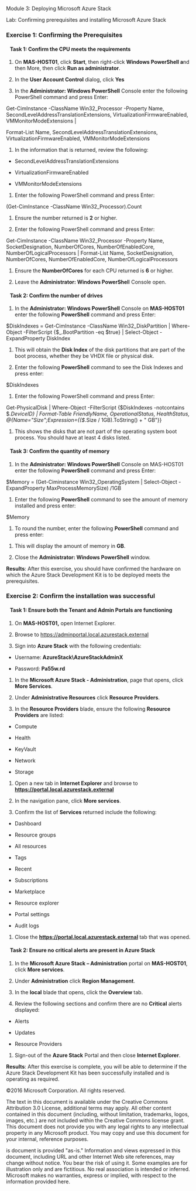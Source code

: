 Module 3: Deploying Microsoft Azure Stack

Lab: Confirming prerequisites and installing Microsoft Azure Stack

### Exercise 1: Confirming the Prerequisites

####   Task 1: Confirm the CPU meets the requirements

1.  On **MAS-HOST01**, click **Start**, then right-click **Windows PowerShell
    a**nd then More, then click **Run as administrator**.

2.  In the **User Account Control** dialog, click **Yes**

3.  In the **Administrator: Windows PowerShell** Console enter the following
    PowerShell command and press Enter:

Get-CimInstance -ClassName Win32_Processor -Property Name,
SecondLevelAddressTranslationExtensions, VirtualizationFirmwareEnabled,
VMMonitorModeExtensions \|

Format-List Name, SecondLevelAddressTranslationExtensions,
VirtualizationFirmwareEnabled, VMMonitorModeExtensions

1.  In the information that is returned, review the following:

-   SecondLevelAddressTranslationExtensions

-   VirtualizationFirmwareEnabled

-   VMMonitorModeExtensions

1.  Enter the following PowerShell command and press Enter:

(Get-CimInstance -ClassName Win32_Processor).Count

1.  Ensure the number returned is **2** or higher.

2.  Enter the following PowerShell command and press Enter:

Get-CimInstance -ClassName Win32_Processor -Property Name, SocketDesignation,
NumberOfCores, NumberOfEnabledCore, NumberOfLogicalProcessors \| Format-List
Name, SocketDesignation, NumberOfCores, NumberOfEnabledCore,
NumberOfLogicalProcessors

1.  Ensure the **NumberOfCores** for each CPU returned is **6** or higher.

2.  Leave the **Administrator: Windows PowerShel**l Console open.

####   Task 2: Confirm the number of drives

1.  In the **Administrator: Windows PowerShell** Console on **MAS-HOST01** enter
    the following **PowerShell** command and press Enter:

\$DiskIndexes = Get-CimInstance -ClassName Win32_DiskPartition \| Where-Object
-FilterScript {\$_.BootPartition -eq \$true} \| Select-Object -ExpandProperty
DiskIndex

1.  This will obtain the **Disk Index** of the disk partitions that are part of
    the boot process, whether they be VHDX file or physical disk.

2.  Enter the following **PowerShell** command to see the Disk Indexes and press
    enter:

\$DiskIndexes

1.  Enter the following PowerShell command and press Enter:

Get-PhysicalDisk \| Where-Object -FilterScript {\$DiskIndexes -notcontains
\$_.DeviceID} \| Format-Table FriendlyName, OperationalStatus, HealthStatus,
\@{Name="Size";Expression={(\$_.Size / 1GB).ToString() + " GB"}}

1.  This shows the disks that are not part of the operating system boot process.
    You should have at least 4 disks listed.

####   Task 3: Confirm the quantity of memory

1.  In the **Administrator: Windows PowerShell** Console on MAS-HOST01 enter the
    following **PowerShell** command and press Enter:

\$Memory = (Get-Ciminstance Win32_OperatingSystem \| Select-Object
-ExpandProperty MaxProcessMemorySize) /1GB

1.  Enter the following **PowerShell** command to see the amount of memory
    installed and press enter:

\$Memory

1.  To round the number, enter the following **PowerShell** command and press
    enter:

[math]::Round(\$Memory,0)

1.  This will display the amount of memory in **GB**.

2.  Close the **Administrator: Windows PowerShell** window.

**Results**: After this exercise, you should have confirmed the hardware on
which the Azure Stack Development Kit is to be deployed meets the prerequisites.

### Exercise 2: Confirm the installation was successful

####   Task 1: Ensure both the Tenant and Admin Portals are functioning

1.  On **MAS-HOST01,** open Internet Explorer.

2.  Browse to https://adminportal.local.azurestack.external

3.  Sign into **Azure Stack** with the following credentials:

-   Username: **AzureStack\\AzureStackAdminX**

-   Password: **Pa55w.rd**

1.  In the **Microsoft Azure Stack - Administration**, page that opens, click
    **More Services**.

2.  Under **Administrative Resources** click **Resource Providers**.

3.  In the **Resource Providers** blade, ensure the following **Resource
    Providers** are listed:

-   Compute

-   Health

-   KeyVault

-   Network

-   Storage

1.  Open a new tab in **Internet Explorer** and browse to
    **https://portal.local.azurestack.external**

2.  In the navigation pane, click **More services**.

3.  Confirm the list of **Services** returned include the following:

-   Dashboard

-   Resource groups

-   All resources

-   Tags

-   Recent

-   Subscriptions

-   Marketplace

-   Resource explorer

-   Portal settings

-   Audit logs

1.  Close the **https://portal.local.azurestack.external** tab that was opened.

####   Task 2: Ensure no critical alerts are present in Azure Stack

1.  In the **Microsoft Azure Stack – Administration** portal on **MAS-HOST01**,
    click **More services**.

2.  Under **Administration** click **Region Management**.

3.  In the **local** blade that opens, click the **Overview** tab.

4.  Review the following sections and confirm there are no **Critical** alerts
    displayed:

-   Alerts

-   Updates

-   Resource Providers

1.  Sign-out of the **Azure Stack** Portal and then close **Internet Explorer**.

**Results**: After this exercise is complete, you will be able to determine if
the Azure Stack Development Kit has been successfully installed and is operating
as required.

©2016 Microsoft Corporation. All rights reserved.

The text in this document is available under the Creative Commons Attribution
3.0 License, additional terms may apply. All other content contained in this
document (including, without limitation, trademarks, logos, images, etc.) are
not included within the Creative Commons license grant. This document does not
provide you with any legal rights to any intellectual property in any Microsoft
product. You may copy and use this document for your internal, reference
purposes.

is document is provided "as-is." Information and views expressed in this
document, including URL and other Internet Web site references, may change
without notice. You bear the risk of using it. Some examples are for
illustration only and are fictitious. No real association is intended or
inferred. Microsoft makes no warranties, express or implied, with respect to the
information provided here.
